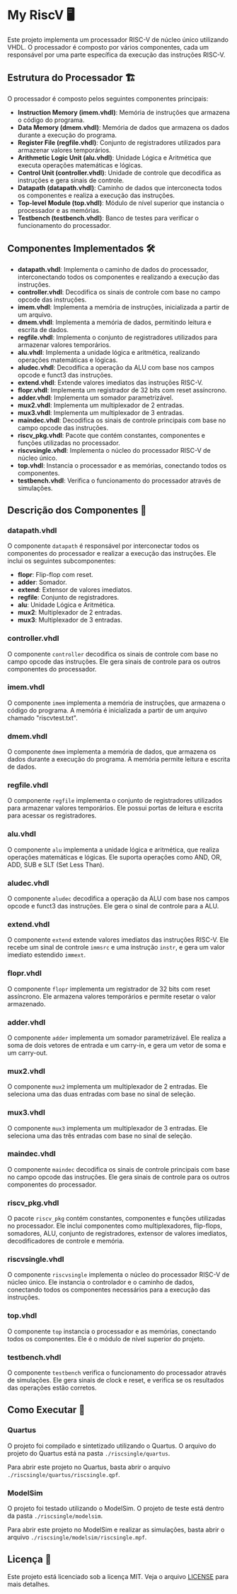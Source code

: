 # My RiscV 🖥️

Este projeto implementa um processador RISC-V de núcleo único utilizando VHDL. O processador é composto por vários componentes, cada um responsável por uma parte específica da execução das instruções RISC-V.

## Estrutura do Processador 🏗️

O processador é composto pelos seguintes componentes principais:

- **Instruction Memory (imem.vhdl)**: Memória de instruções que armazena o código do programa.
- **Data Memory (dmem.vhdl)**: Memória de dados que armazena os dados durante a execução do programa.
- **Register File (regfile.vhdl)**: Conjunto de registradores utilizados para armazenar valores temporários.
- **Arithmetic Logic Unit (alu.vhdl)**: Unidade Lógica e Aritmética que executa operações matemáticas e lógicas.
- **Control Unit (controller.vhdl)**: Unidade de controle que decodifica as instruções e gera sinais de controle.
- **Datapath (datapath.vhdl)**: Caminho de dados que interconecta todos os componentes e realiza a execução das instruções.
- **Top-level Module (top.vhdl)**: Módulo de nível superior que instancia o processador e as memórias.
- **Testbench (testbench.vhdl)**: Banco de testes para verificar o funcionamento do processador.

## Componentes Implementados 🛠️

- **datapath.vhdl**: Implementa o caminho de dados do processador, interconectando todos os componentes e realizando a execução das instruções.
- **controller.vhdl**: Decodifica os sinais de controle com base no campo opcode das instruções.
- **imem.vhdl**: Implementa a memória de instruções, inicializada a partir de um arquivo.
- **dmem.vhdl**: Implementa a memória de dados, permitindo leitura e escrita de dados.
- **regfile.vhdl**: Implementa o conjunto de registradores utilizados para armazenar valores temporários.
- **alu.vhdl**: Implementa a unidade lógica e aritmética, realizando operações matemáticas e lógicas.
- **aludec.vhdl**: Decodifica a operação da ALU com base nos campos opcode e funct3 das instruções.
- **extend.vhdl**: Extende valores imediatos das instruções RISC-V.
- **flopr.vhdl**: Implementa um registrador de 32 bits com reset assíncrono.
- **adder.vhdl**: Implementa um somador parametrizável.
- **mux2.vhdl**: Implementa um multiplexador de 2 entradas.
- **mux3.vhdl**: Implementa um multiplexador de 3 entradas.
- **maindec.vhdl**: Decodifica os sinais de controle principais com base no campo opcode das instruções.
- **riscv_pkg.vhdl**: Pacote que contém constantes, componentes e funções utilizadas no processador.
- **riscvsingle.vhdl**: Implementa o núcleo do processador RISC-V de núcleo único.
- **top.vhdl**: Instancia o processador e as memórias, conectando todos os componentes.
- **testbench.vhdl**: Verifica o funcionamento do processador através de simulações.

## Descrição dos Componentes 📜

### datapath.vhdl
O componente `datapath` é responsável por interconectar todos os componentes do processador e realizar a execução das instruções. Ele inclui os seguintes subcomponentes:
- **flopr**: Flip-flop com reset.
- **adder**: Somador.
- **extend**: Extensor de valores imediatos.
- **regfile**: Conjunto de registradores.
- **alu**: Unidade Lógica e Aritmética.
- **mux2**: Multiplexador de 2 entradas.
- **mux3**: Multiplexador de 3 entradas.

### controller.vhdl
O componente `controller` decodifica os sinais de controle com base no campo opcode das instruções. Ele gera sinais de controle para os outros componentes do processador.

### imem.vhdl
O componente `imem` implementa a memória de instruções, que armazena o código do programa. A memória é inicializada a partir de um arquivo chamado "riscvtest.txt".

### dmem.vhdl
O componente `dmem` implementa a memória de dados, que armazena os dados durante a execução do programa. A memória permite leitura e escrita de dados.

### regfile.vhdl
O componente `regfile` implementa o conjunto de registradores utilizados para armazenar valores temporários. Ele possui portas de leitura e escrita para acessar os registradores.

### alu.vhdl
O componente `alu` implementa a unidade lógica e aritmética, que realiza operações matemáticas e lógicas. Ele suporta operações como AND, OR, ADD, SUB e SLT (Set Less Than).

### aludec.vhdl
O componente `aludec` decodifica a operação da ALU com base nos campos opcode e funct3 das instruções. Ele gera o sinal de controle para a ALU.

### extend.vhdl
O componente `extend` extende valores imediatos das instruções RISC-V. Ele recebe um sinal de controle `immsrc` e uma instrução `instr`, e gera um valor imediato estendido `immext`.

### flopr.vhdl
O componente `flopr` implementa um registrador de 32 bits com reset assíncrono. Ele armazena valores temporários e permite resetar o valor armazenado.

### adder.vhdl
O componente `adder` implementa um somador parametrizável. Ele realiza a soma de dois vetores de entrada e um carry-in, e gera um vetor de soma e um carry-out.

### mux2.vhdl
O componente `mux2` implementa um multiplexador de 2 entradas. Ele seleciona uma das duas entradas com base no sinal de seleção.

### mux3.vhdl
O componente `mux3` implementa um multiplexador de 3 entradas. Ele seleciona uma das três entradas com base no sinal de seleção.

### maindec.vhdl
O componente `maindec` decodifica os sinais de controle principais com base no campo opcode das instruções. Ele gera sinais de controle para os outros componentes do processador.

### riscv_pkg.vhdl
O pacote `riscv_pkg` contém constantes, componentes e funções utilizadas no processador. Ele inclui componentes como multiplexadores, flip-flops, somadores, ALU, conjunto de registradores, extensor de valores imediatos, decodificadores de controle e memória.

### riscvsingle.vhdl
O componente `riscvsingle` implementa o núcleo do processador RISC-V de núcleo único. Ele instancia o controlador e o caminho de dados, conectando todos os componentes necessários para a execução das instruções.

### top.vhdl
O componente `top` instancia o processador e as memórias, conectando todos os componentes. Ele é o módulo de nível superior do projeto.

### testbench.vhdl
O componente `testbench` verifica o funcionamento do processador através de simulações. Ele gera sinais de clock e reset, e verifica se os resultados das operações estão corretos.

## Como Executar 🚀

### Quartus
O projeto foi compilado e sintetizado utilizando o Quartus. O arquivo do projeto do Quartus está na pasta `./riscsingle/quartus`.

Para abrir este projeto no Quartus, basta abrir o arquivo `./riscsingle/quartus/riscsingle.qpf`.

### ModelSim
O projeto foi testado utilizando o ModelSim. O projeto de teste está dentro da pasta `./riscsingle/modelsim`.

Para abrir este projeto no ModelSim e realizar as simulações, basta abrir o arquivo `./riscsingle/modelsim/riscsingle.mpf`.

## Licença 📄

Este projeto está licenciado sob a licença MIT. Veja o arquivo [LICENSE](LICENSE) para mais detalhes.
